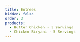 ```yaml
---
title: Entrees
hidden: false
order: 3
products:
  - Butter Chicken - 5 Servings
  - Chicken Biryani - 5 Servings
---
```

